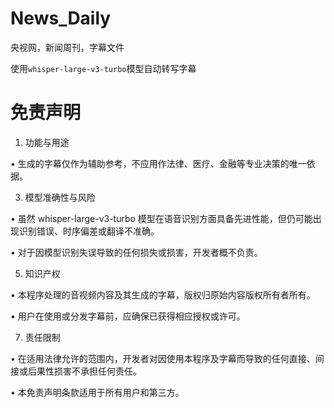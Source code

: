 # News_Daily

央视网，新闻周刊，字幕文件

使用`whisper-large-v3-turbo`模型自动转写字幕

# 免责声明

1. 功能与用途

  • 生成的字幕仅作为辅助参考，不应用作法律、医疗、金融等专业决策的唯一依据。

3. 模型准确性与风险

  • 虽然 whisper-large-v3-turbo 模型在语音识别方面具备先进性能，但仍可能出现识别错误、时序偏差或翻译不准确。

  • 对于因模型识别失误导致的任何损失或损害，开发者概不负责。

5. 知识产权

  • 本程序处理的音视频内容及其生成的字幕，版权归原始内容版权所有者所有。

  • 用户在使用或分发字幕前，应确保已获得相应授权或许可。

7. 责任限制

  • 在适用法律允许的范围内，开发者对因使用本程序及字幕而导致的任何直接、间接或后果性损害不承担任何责任。

  • 本免责声明条款适用于所有用户和第三方。
